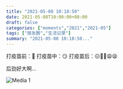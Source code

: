 ```yaml
---
title: "2021-05-08 10:18:50"
date: 2021-05-08T10:00:00+08:00
draft: false
categories: ["moments","2021","2021-05"]
tags: ["朋友圈","生活记录"]
summary: "2021-05-08 10:18:50..."
---
```


打疫苗前：🤔
打疫苗中：😏
打疫苗后：😖🤮🤒😩😫

后劲好大啊…

![Media 1](/Moments/photos/2021-05-08/202105081018500.jpg)

